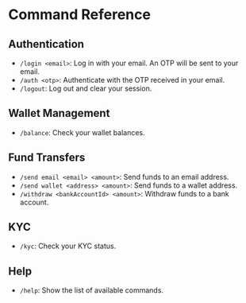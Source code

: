 # Command Reference

## Authentication
- `/login <email>`: Log in with your email. An OTP will be sent to your email.
- `/auth <otp>`: Authenticate with the OTP received in your email.
- `/logout`: Log out and clear your session.

## Wallet Management
- `/balance`: Check your wallet balances.

## Fund Transfers
- `/send email <email> <amount>`: Send funds to an email address.
- `/send wallet <address> <amount>`: Send funds to a wallet address.
- `/withdraw <bankAccountId> <amount>`: Withdraw funds to a bank account.

## KYC
- `/kyc`: Check your KYC status.

## Help
- `/help`: Show the list of available commands.
